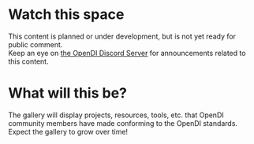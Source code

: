 # Watch this space
This content is planned or under development, but is not yet ready for public comment.  
Keep an eye on [the OpenDI Discord Server](https://discord.gg/FtAX3JStJz) for announcements related to this content.

# What will this be?

The gallery will display projects, resources, tools, etc. that OpenDI community members have made conforming to the OpenDI standards.  
Expect the gallery to grow over time!